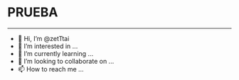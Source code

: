 
# PRUEBA



-----------------------------------------
- 👋 Hi, I’m @zetTtai
- 👀 I’m interested in ...
- 🌱 I’m currently learning ...
- 💞️ I’m looking to collaborate on ...
- 📫 How to reach me ...

<!---
zetTtai/zetTtai is a ✨ special ✨ repository because its `README.md` (this file) appears on your GitHub profile.
You can click the Preview link to take a look at your changes.
--->
